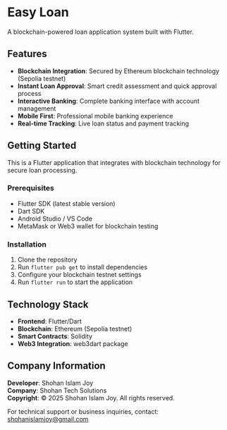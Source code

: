 # Easy Loan

A blockchain-powered loan application system built with Flutter.

## Features

- **Blockchain Integration**: Secured by Ethereum blockchain technology (Sepolia testnet)
- **Instant Loan Approval**: Smart credit assessment and quick approval process
- **Interactive Banking**: Complete banking interface with account management
- **Mobile First**: Professional mobile banking experience
- **Real-time Tracking**: Live loan status and payment tracking

## Getting Started

This is a Flutter application that integrates with blockchain technology for secure loan processing.

### Prerequisites

- Flutter SDK (latest stable version)
- Dart SDK
- Android Studio / VS Code
- MetaMask or Web3 wallet for blockchain testing

### Installation

1. Clone the repository
2. Run `flutter pub get` to install dependencies
3. Configure your blockchain testnet settings
4. Run `flutter run` to start the application

## Technology Stack

- **Frontend**: Flutter/Dart
- **Blockchain**: Ethereum (Sepolia testnet)
- **Smart Contracts**: Solidity
- **Web3 Integration**: web3dart package

## Company Information

**Developer**: Shohan Islam Joy  
**Company**: Shohan Tech Solutions  
**Copyright**: © 2025 Shohan Islam Joy. All rights reserved.

For technical support or business inquiries, contact: shohanislamjoy@gmail.com
